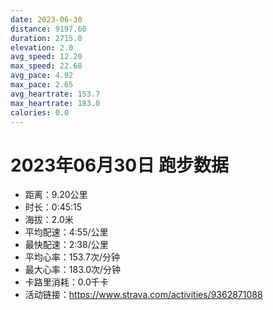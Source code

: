 ```yaml
---
date: 2023-06-30
distance: 9197.60
duration: 2715.0
elevation: 2.0
avg_speed: 12.20
max_speed: 22.68
avg_pace: 4.92
max_pace: 2.65
avg_heartrate: 153.7
max_heartrate: 183.0
calories: 0.0
---
```


# 2023年06月30日 跑步数据

- 距离：9.20公里
- 时长：0:45:15
- 海拔：2.0米
- 平均配速：4:55/公里
- 最快配速：2:38/公里
- 平均心率：153.7次/分钟
- 最大心率：183.0次/分钟
- 卡路里消耗：0.0千卡
- 活动链接：https://www.strava.com/activities/9362871088
